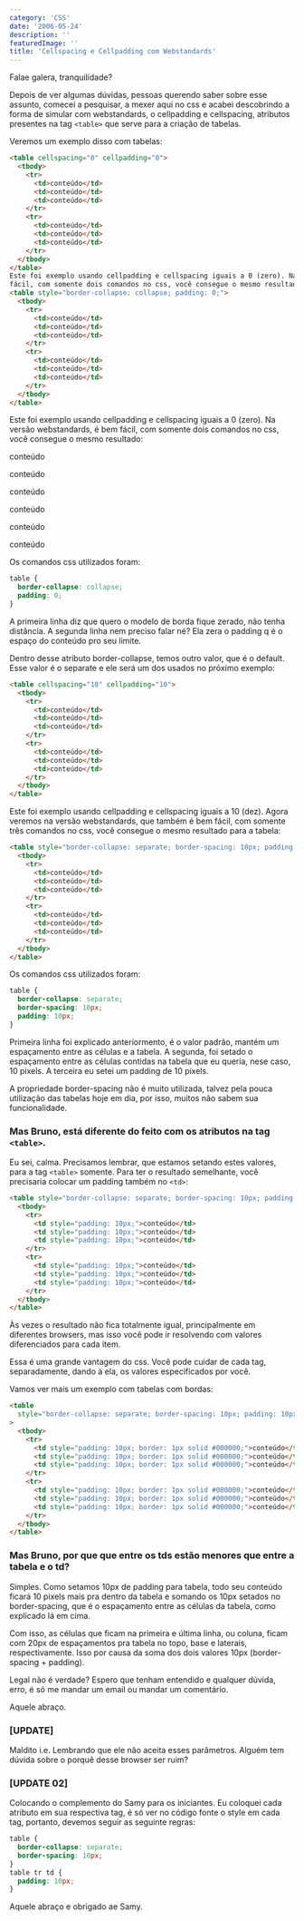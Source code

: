 ```yaml
---
category: 'CSS'
date: '2006-05-24'
description: ''
featuredImage: ''
title: 'Cellspacing e Cellpadding com Webstandards'
---
```


Falae galera, tranquilidade?

Depois de ver algumas dúvidas, pessoas querendo saber sobre esse assunto, comecei a pesquisar, a mexer aqui no css e acabei descobrindo a forma de simular com webstandards, o cellpadding e cellspacing, atributos presentes na tag `<table>` que serve para a criação de tabelas.

Veremos um exemplo disso com tabelas:

```html
<table cellspacing="0" cellpadding="0">
  <tbody>
    <tr>
      <td>conteúdo</td>
      <td>conteúdo</td>
      <td>conteúdo</td>
    </tr>
    <tr>
      <td>conteúdo</td>
      <td>conteúdo</td>
      <td>conteúdo</td>
    </tr>
  </tbody>
</table>
Este foi exemplo usando cellpadding e cellspacing iguais a 0 (zero). Na versão webstandards, eh bem
fácil, com somente dois comandos no css, você consegue o mesmo resultado:
<table style="border-collapse: collapse; padding: 0;">
  <tbody>
    <tr>
      <td>conteúdo</td>
      <td>conteúdo</td>
      <td>conteúdo</td>
    </tr>
    <tr>
      <td>conteúdo</td>
      <td>conteúdo</td>
      <td>conteúdo</td>
    </tr>
  </tbody>
</table>
```

Este foi exemplo usando cellpadding e cellspacing iguais a 0 (zero). Na versão webstandards, é bem fácil, com somente dois comandos no css, você consegue o mesmo resultado:

conteúdo

conteúdo

conteúdo

conteúdo

conteúdo

conteúdo

Os comandos css utilizados foram:

```css
table {
  border-collapse: collapse;
  padding: 0;
}
```

A primeira linha diz que quero o modelo de borda fique zerado, não tenha distância. A segunda linha nem preciso falar né? Ela zera o padding q é o espaço do conteúdo pro seu limite.

Dentro desse atributo border-collapse, temos outro valor, que é o default. Esse valor é o separate e ele será um dos usados no próximo exemplo:

```html
<table cellspacing="10" cellpadding="10">
  <tbody>
    <tr>
      <td>conteúdo</td>
      <td>conteúdo</td>
      <td>conteúdo</td>
    </tr>
    <tr>
      <td>conteúdo</td>
      <td>conteúdo</td>
      <td>conteúdo</td>
    </tr>
  </tbody>
</table>
```

Este foi exemplo usando cellpadding e cellspacing iguais a 10 (dez). Agora veremos na versão webstandards, que também é bem fácil, com somente três comandos no css, você consegue o mesmo resultado para a tabela:

```html
<table style="border-collapse: separate; border-spacing: 10px; padding: 10px;">
  <tbody>
    <tr>
      <td>conteúdo</td>
      <td>conteúdo</td>
      <td>conteúdo</td>
    </tr>
    <tr>
      <td>conteúdo</td>
      <td>conteúdo</td>
      <td>conteúdo</td>
    </tr>
  </tbody>
</table>
```

Os comandos css utilizados foram:

```css
table {
  border-collapse: separate;
  border-spacing: 10px;
  padding: 10px;
}
```

Primeira linha foi explicado anteriormento, é o valor padrão, mantém um espaçamento entre as células e a tabela. A segunda, foi setado o espaçamento entre as células contidas na tabela que eu queria, nese caso, 10 pixels. A terceira eu setei um padding de 10 pixels.

A propriedade border-spacing não é muito utilizada, talvez pela pouca utilização das tabelas hoje em dia, por isso, muitos não sabem sua funcionalidade.

### Mas Bruno, está diferente do feito com os atributos na tag `<table>`.

Eu sei, calma. Precisamos lembrar, que estamos setando estes valores, para a tag `<table>` somente. Para ter o resultado semelhante, você precisaria colocar um padding também no `<td>`:

```html
<table style="border-collapse: separate; border-spacing: 10px; padding: 10px;">
  <tbody>
    <tr>
      <td style="padding: 10px;">conteúdo</td>
      <td style="padding: 10px;">conteúdo</td>
      <td style="padding: 10px;">conteúdo</td>
    </tr>
    <tr>
      <td style="padding: 10px;">conteúdo</td>
      <td style="padding: 10px;">conteúdo</td>
      <td style="padding: 10px;">conteúdo</td>
    </tr>
  </tbody>
</table>
```

Às vezes o resultado não fica totalmente igual, principalmente em diferentes browsers, mas isso você pode ir resolvendo com valores diferenciados para cada item.

Essa é uma grande vantagem do css. Você pode cuidar de cada tag, separadamente, dando à ela, os valores especificados por você.

Vamos ver mais um exemplo com tabelas com bordas:

```html
<table
  style="border-collapse: separate; border-spacing: 10px; padding: 10px; border: 1px solid #000000;"
>
  <tbody>
    <tr>
      <td style="padding: 10px; border: 1px solid #000000;">conteúdo</td>
      <td style="padding: 10px; border: 1px solid #000000;">conteúdo</td>
      <td style="padding: 10px; border: 1px solid #000000;">conteúdo</td>
    </tr>
    <tr>
      <td style="padding: 10px; border: 1px solid #000000;">conteúdo</td>
      <td style="padding: 10px; border: 1px solid #000000;">conteúdo</td>
      <td style="padding: 10px; border: 1px solid #000000;">conteúdo</td>
    </tr>
  </tbody>
</table>
```

### Mas Bruno, por que que entre os tds estão menores que entre a tabela e o td?

Simples. Como setamos 10px de padding para tabela, todo seu conteúdo ficará 10 pixels mais pra dentro da tabela e somando os 10px setados no border-spacing, que é o espaçamento entre as células da tabela, como explicado lá em cima.

Com isso, as células que ficam na primeira e última linha, ou coluna, ficam com 20px de espaçamentos pra tabela no topo, base e laterais, respectivamente. Isso por causa da soma dos dois valores 10px (border-spacing + padding).

Legal não é verdade? Espero que tenham entendido e qualquer dúvida, erro, é só me mandar um email ou mandar um comentário.

Aquele abraço.

### \[UPDATE\]

Maldito i.e. Lembrando que ele não aceita esses parâmetros. Alguém tem dúvida sobre o porquê desse browser ser ruim?

### \[UPDATE 02\]

Colocando o complemento do Samy para os iniciantes. Eu coloquei cada atributo em sua respectiva tag, é só ver no código fonte o style em cada tag, portanto, devemos seguir as seguinte regras:

```css
table {
  border-collapse: separate;
  border-spacing: 10px;
}
table tr td {
  padding: 10px;
}
```

Aquele abraço e obrigado ae Samy.
